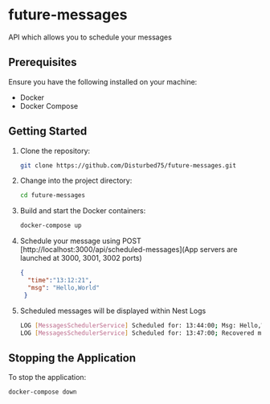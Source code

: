 # future-messages

API which allows you to schedule your messages

## Prerequisites

Ensure you have the following installed on your machine:

- Docker
- Docker Compose

## Getting Started

1. Clone the repository:

    ```bash
    git clone https://github.com/Disturbed75/future-messages.git
    ```

2. Change into the project directory:

    ```bash
    cd future-messages
    ```


3. Build and start the Docker containers:

    ```bash
    docker-compose up
    ```

4. Schedule your message using POST [http://localhost:3000/api/scheduled-messages](App servers are launched at 3000, 3001, 3002 ports)
    
    ```json
    {
      "time":"13:12:21",
      "msg": "Hello,World"
     }

5. Scheduled messages will be displayed within Nest Logs

    ```bash
    LOG [MessagesSchedulerService] Scheduled for: 13:44:00; Msg: Hello,World
    LOG [MessagesSchedulerService] Scheduled for: 13:47:00; Recovered msg: Hello,World
    ```      

## Stopping the Application

To stop the application:

```bash
docker-compose down
